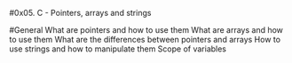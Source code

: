 #0x05. C - Pointers, arrays and strings

#General What are pointers and how to use them What are arrays and how to use them What are the differences between pointers and arrays How to use strings and how to manipulate them Scope of variables
